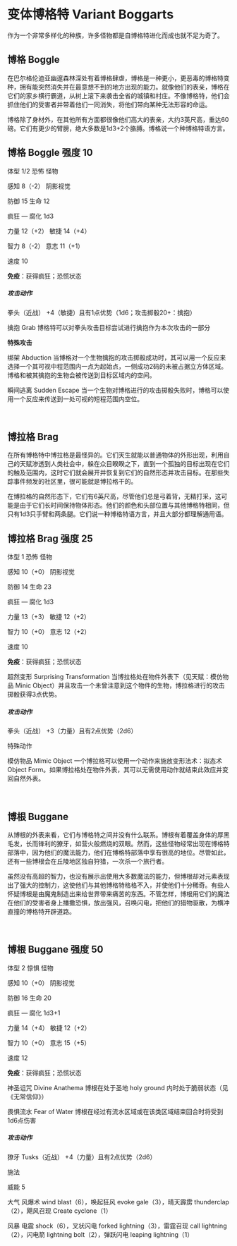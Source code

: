 # 变体博格特 Variant Boggarts

作为一个非常多样化的种族，许多怪物都是自博格特进化而成也就不足为奇了。

## 博格 Boggle

在巴尔格伦迪亚幽邃森林深处有着博格肆虐，博格是一种更小，更恶毒的博格特变种，拥有能突然消失并在最意想不到的地方出现的能力。就像他们的表亲，博格在它们的家乡横行霸道，从树上滚下来袭击全省的城镇和村庄。不像博格特，他们会抓住他们的受害者并带着他们一同消失，将他们带向某种无法形容的命运。

博格除了身材外，在其他所有方面都很像他们高大的表亲，大约3英尺高，重达60磅。它们有更少的臂膀，绝大多数是1d3+2个胳膊。博格说一个种博格特语方言。

## 博格 Boggle 强度 10

体型 1/2 恐怖 怪物

感知 8（-2） 阴影视觉

防御 15 生命 12

疯狂 — 腐化 1d3

力量 12（+2） 敏捷 14（+4）

智力 8（-2） 意志 11（+1）

速度 10

**免疫**：获得疯狂；恐慌状态

##### 攻击动作

拳头（近战） +4（敏捷）且有1点优势（1d6；攻击掷骰20+：擒抱）

擒抱 Grab 博格特可以对拳头攻击目标尝试进行擒抱作为本次攻击的一部分

**特殊攻击**

绑架 Abduction
当博格对一个生物擒抱的攻击掷骰成功时，其可以用一个反应来选择一个其可视中程范围内一点为起始点，一侧成功2码的未被占据立方体区域。博格和被其擒抱的生物会被传送到目标区域内的空间。

瞬间逃离 Sudden Escape
当一个生物对博格进行的攻击掷骰失败时，博格可以使用一个反应来传送到一处可视的短程范围内空位。

 

## 博拉格 Brag

在所有博格特中博拉格是最怪异的。它们天生就能以普通物体的外形出现，利用自己的天赋渗透到人类社会中，躲在众目睽睽之下，直到一个孤独的目标出现在它们的触及范围内，这时它们就会展开并恢复到它们的自然形态并攻击目标。在那些失踪事件频发的社区里，很可能就是博拉格干的。

在博拉格的自然形态下，它们有6英尺高，尽管他们总是弓着背，无精打采，这可能是由于它们长时间保持物体形态。他们的颜色和头部位置与其他博格特相同，但只有1d3只手臂和两条腿。它们说一种博格特语方言，并且大部分都理解通用语。

## 博拉格 Brag 强度 25

体型 1 恐怖 怪物

感知 10（+0） 阴影视觉

防御 14 生命 23

疯狂 — 腐化 1d3

力量 13（+3） 敏捷 12（+2）

智力 10（+0） 意志 12（+2）

速度 10

**免疫**：获得疯狂；恐慌状态

超然变形 Surprising Transformation
当博拉格处在物件外表下（见天赋：模仿物品 Minic
Object）并且攻击一个未曾注意到这个物件的生物，博拉格进行的攻击掷骰获得3点优势。

##### 攻击动作

拳头（近战） +3（力量）且有2点优势（2d6）

特殊动作

模仿物品 Mimic Object 一个博拉格可以使用一个动作来施放变形法术：拟态术
Object
Form。如果博拉格处在物件外表，其可以无需使用动作就结束此效应并变回自然外表。

 

## 博根 Buggane

从博根的外表来看，它们与博格特之间并没有什么联系。博根有着覆盖身体的厚黑毛发，长而锋利的獠牙，如营火般燃烧的双眼。然而，这些怪物经常出现在博格特部落中，因为他们的魔法能力，他们在博格特部落中享有很高的地位。尽管如此，还有一些博根会在丘陵地区独自狩猎，一次杀一个旅行者。

虽然没有高超的智力，也没有展示出使用大多数魔法的能力，但博根却对元素表现出了强大的控制力，这使他们与其他博格特格格不入，并使他们十分稀奇。有些人怀疑博根是由魔鬼制造出来给世界带来痛苦的东西。不管怎样，博根用它们的魔法在他们的受害者身上播撒恐惧，放出强风，召唤闪电，把他们的猎物驱散，为横冲直撞的博格特开辟道路。

 

## 博根 Buggane 强度 50

体型 2 惊惧 怪物

感知 10（+0） 阴影视觉

防御 16 生命 20

疯狂 — 腐化 1d3+1

力量 14（+4） 敏捷 12（+2）

智力 10（+0） 意志 15（+5）

速度 12

**免疫**：获得疯狂；恐慌状态

神圣诅咒 Divine Anathema 博根在处于圣地 holy ground
内时处于脆弱状态（见《无常信仰》）

畏惧流水 Fear of Water
博根在经过有流水区域或在该类区域结束回合时将受到1d6点伤害

##### 攻击动作

獠牙 Tusks（近战） +4（力量）且有2点优势（2d6）

施法

威能 5

大气 风爆术 wind blast（6），唤起狂风 evoke gale（3），晴天霹雳
thunderclap（2），飓风召现 Create cyclone（1）

风暴 电震 shock（6），叉状闪电 forked lightning（3），雷霆召现 call
lightning（2），闪电箭 lightning bolt（2），弹跃闪电 leaping
lightning（1）
